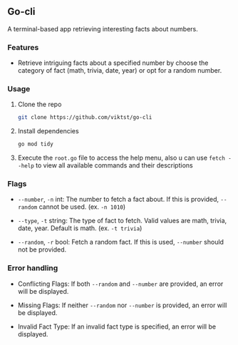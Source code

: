 ## Go-cli

A terminal-based app retrieving interesting facts about numbers.

### Features

- Retrieve intriguing facts about a specified number by choose the category of fact (math, trivia, date, year) or opt for a random number.

### Usage
1. Clone the repo
   ```bash
   git clone https://github.com/viktst/go-cli
   
2. Install dependencies

    ```bash
    go mod tidy

3. Execute the `root.go` file to access the help menu, also u can use `fetch --help` to view all available commands and their descriptions

### Flags
- `--number`, `-n` int: The number to fetch a fact about. If this is provided, `--random` cannot be used. (ex. `-n 1010`)

- `--type`, `-t` string: The type of fact to fetch. Valid values are math, trivia, date, year. Default is math. (ex. `-t trivia`)

- `--random`, `-r` bool: Fetch a random fact. If this is used, `--number` should not be provided.

### Error handling
- Conflicting Flags: If both `--random` and `--number` are provided, an error will be displayed.

- Missing Flags: If neither `--random` nor `--number` is provided, an error will be displayed.

- Invalid Fact Type: If an invalid fact type is specified, an error will be displayed.
